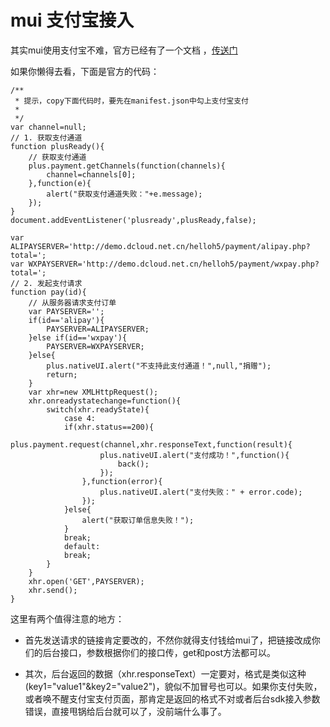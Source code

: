 # mui 支付宝接入

其实mui使用支付宝不难，官方已经有了一个文档 ，[传送门](http://ask.dcloud.net.cn/article/71)

如果你懒得去看，下面是官方的代码：

```
/**
 * 提示，copy下面代码时，要先在manifest.json中勾上支付宝支付
 * 
 */
var channel=null;
// 1. 获取支付通道
function plusReady(){
    // 获取支付通道
    plus.payment.getChannels(function(channels){
        channel=channels[0];
    },function(e){
        alert("获取支付通道失败："+e.message);
    });
}
document.addEventListener('plusready',plusReady,false);

var ALIPAYSERVER='http://demo.dcloud.net.cn/helloh5/payment/alipay.php?total=';
var WXPAYSERVER='http://demo.dcloud.net.cn/helloh5/payment/wxpay.php?total=';
// 2. 发起支付请求
function pay(id){
    // 从服务器请求支付订单
    var PAYSERVER='';
    if(id=='alipay'){
        PAYSERVER=ALIPAYSERVER;
    }else if(id=='wxpay'){
        PAYSERVER=WXPAYSERVER;
    }else{
        plus.nativeUI.alert("不支持此支付通道！",null,"捐赠");
        return;
    }
    var xhr=new XMLHttpRequest();
    xhr.onreadystatechange=function(){
        switch(xhr.readyState){
            case 4:
            if(xhr.status==200){
                plus.payment.request(channel,xhr.responseText,function(result){
                    plus.nativeUI.alert("支付成功！",function(){
                        back();
                    });
                },function(error){
                    plus.nativeUI.alert("支付失败：" + error.code);
                });
            }else{
                alert("获取订单信息失败！");
            }
            break;
            default:
            break;
        }
    }
    xhr.open('GET',PAYSERVER);
    xhr.send();
}
```

这里有两个值得注意的地方：
* 首先发送请求的链接肯定要改的，不然你就得支付钱给mui了，把链接改成你们的后台接口，参数根据你们的接口传，get和post方法都可以。

* 其次，后台返回的数据（xhr.responseText）一定要对，格式是类似这种(key1="value1"&key2="value2")，貌似不加冒号也可以。如果你支付失败，或者唤不醒支付宝支付页面，那肯定是返回的格式不对或者后台sdk接入参数错误，直接甩锅给后台就可以了，没前端什么事了。